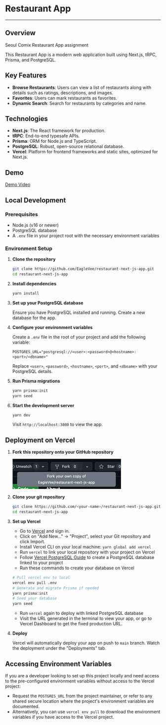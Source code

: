 # Restaurant App

---

## Overview

Seoul Comix Restaurant App assignment

This Restaurant App is a modern web application built using Next.js, tRPC, Prisma, and PostgreSQL.

## Key Features

-   **Browse Restaurants**: Users can view a list of restaurants along with details such as ratings, descriptions, and images.
-   **Favorites**: Users can mark restaurants as favorites.
-   **Dynamic Search**: Search for restaurants by categories and name.

## Technologies

-   **Next.js**: The React framework for production.
-   **tRPC**: End-to-end typesafe APIs.
-   **Prisma**: ORM for Node.js and TypeScript.
-   **PostgreSQL**: Robust, open-source relational database.
-   **Vercel**: Platform for frontend frameworks and static sites, optimized for Next.js.

## Demo

[Demo Video](https://youtu.be/MDiAo8vkgqY)

## Local Development

### Prerequisites

-   Node.js (v16 or newer)
-   PostgreSQL database
-   A `.env` file in your project root with the necessary environment variables

### Environment Setup

1. **Clone the repository**

    ```bash
    git clone https://github.com/EagleVee/restaurant-next-js-app.git
    cd restaurant-next-js-app
    ```

2. **Install dependencies**

    ```bash
    yarn install
    ```

3. **Set up your PostgreSQL database**

    Ensure you have PostgreSQL installed and running. Create a new database for the app.

4. **Configure your environment variables**

    Create a `.env` file in the root of your project and add the following variable:

    ```plaintext
    POSTGRES_URL="postgresql://<user>:<password>@<hostname>:<port>/<dbname>"
    ```

    Replace `<user>`, `<password>`, `<hostname>`, `<port>`, and `<dbname>` with your PostgreSQL details.

5. **Run Prisma migrations**

    ```bash
    yarn prisma:init
    yarn seed
    ```

6. **Start the development server**

    ```bash
    yarn dev
    ```

    Visit `http://localhost:3000` to view the app.

## Deployment on Vercel

1. **Fork this repository onto your GitHub repository**

    ![fork.png](docs/fork.png)

2. **Clone your git repository**

    ```bash
    git clone https://github.com/<your-name>/restaurant-next-js-app.git
    cd restaurant-next-js-app
    ```

3. **Set up Vercel**

    - Go to [Vercel](https://vercel.com) and sign in.
    - Click on "Add New..." -> "Project", select your Git repository and click Import.
    - Install Vercel CLI on your local machine: `yarn global add vercel`
    - Run `vercel` to link your local repository with your project on Vercel
    - Follow [Vercel PostgreSQL Guide](https://vercel.com/docs/storage/vercel-postgres/quickstart#create-a-postgres-database) to create a PostgreSQL database linked to your project
    - Run these commands to create your database on Vercel

    ```bash
    # Pull vercel env to local
    vercel env pull .env
    # Generate and migrate Prisma if needed
    yarn prisma:init
    # Seed your database
    yarn seed
    ```

    - Run `vercel` again to deploy with linked PostgreSQL database
    - Visit the URL generated in the terminal to view your app, or go to Vercel Dashboard to get the fixed production URL.

4. **Deploy**

    Vercel will automatically deploy your app on push to `main` branch. Watch the deployment under the "Deployments" tab.

## Accessing Environment Variables

If you are a developer looking to set up this project locally and need access to the pre-configured environment variables without access to the Vercel project:

-   Request the `POSTGRES_URL` from the project maintainer, or refer to any shared secure location where the project's environment variables are documented.
-   Alternatively, you can use `vercel env pull` to download the environment variables if you have access to the Vercel project.
